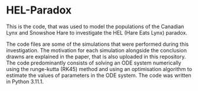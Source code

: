 # HEL-Paradox
This is the code, that was used to model the populations of the Canadian Lynx and Snowshoe Hare to investigate the HEL (Hare Eats Lynx) paradox.

The code files are some of the simulations that were performed during this investigation. The motivation for each simulation alongside the conclusion drawns are explained in the paper, that is also uploaded in this repository. The code  predominantly consists of solving an ODE system numerically using the runge-kutta (RK45) method and using an optimisation algorithm to estimate the values of parameters in the ODE system. The code was written in Python 3.11.1. 
